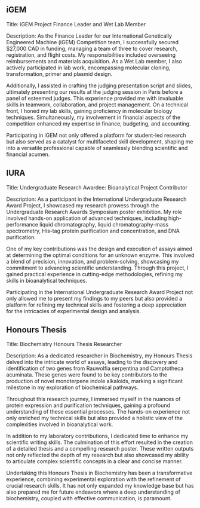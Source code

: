 ## iGEM

Title: iGEM Project Finance Leader and Wet Lab Member

Description:
As the Finance Leader for our International Genetically Engineered Machine (iGEM) Competition team, I successfully secured $27,000 CAD in funding, managing a team of three to cover research, registration, and flight costs. My responsibilities included overseeing reimbursements and materials acquisition. As a Wet Lab member, I also actively participated in lab work, encompassing molecular cloning, transformation, primer and plasmid design.

Additionally, I assisted in crafting the judging presentation script and slides, ultimately presenting our results at the judging session in Paris before a panel of esteemed judges. This experience provided me with invaluable skills in teamwork, collaboration, and project management. On a technical front, I honed my lab skills, gaining proficiency in molecular biology techniques. Simultaneously, my involvement in financial aspects of the competition enhanced my expertise in finance, budgeting, and accounting.

Participating in iGEM not only offered a platform for student-led research but also served as a catalyst for multifaceted skill development, shaping me into a versatile professional capable of seamlessly blending scientific and financial acumen.

## IURA

Title: Undergraduate Research Awardee: Bioanalytical Project Contributor

Description:
As a participant in the International Undergraduate Research Award Project, I showcased my research prowess through the Undergraduate Research Awards Symposium poster exhibition. My role involved hands-on application of advanced techniques, including high-performance liquid chromatography, liquid chromatography-mass spectrometry, His-tag protein purification and concentration, and DNA purification.

One of my key contributions was the design and execution of assays aimed at determining the optimal conditions for an unknown enzyme. This involved a blend of precision, innovation, and problem-solving, showcasing my commitment to advancing scientific understanding. Through this project, I gained practical experience in cutting-edge methodologies, refining my skills in bioanalytical techniques.

Participating in the International Undergraduate Research Award Project not only allowed me to present my findings to my peers but also provided a platform for refining my technical skills and fostering a deep appreciation for the intricacies of experimental design and analysis.




## Honours Thesis

Title: Biochemistry Honours Thesis Researcher

Description:
As a dedicated researcher in Biochemistry, my Honours Thesis delved into the intricate world of assays, leading to the discovery and identification of two genes from Rauwolfia serpentina and Camptotheca acuminata. These genes were found to be key contributors to the production of novel monoterpene indole alkaloids, marking a significant milestone in my exploration of biochemical pathways.

Throughout this research journey, I immersed myself in the nuances of protein expression and purification techniques, gaining a profound understanding of these essential processes. The hands-on experience not only enriched my technical skills but also provided a holistic view of the complexities involved in bioanalytical work.

In addition to my laboratory contributions, I dedicated time to enhance my scientific writing skills. The culmination of this effort resulted in the creation of a detailed thesis and a compelling research poster. These written outputs not only reflected the depth of my research but also showcased my ability to articulate complex scientific concepts in a clear and concise manner.

Undertaking this Honours Thesis in Biochemistry has been a transformative experience, combining experimental exploration with the refinement of crucial research skills. It has not only expanded my knowledge base but has also prepared me for future endeavors where a deep understanding of biochemistry, coupled with effective communication, is paramount.





